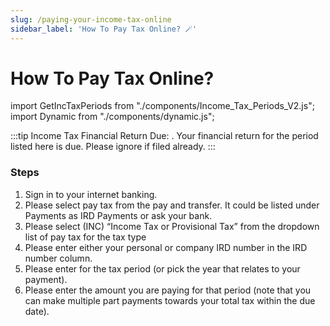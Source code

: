 ```yaml
---
slug: /paying-your-income-tax-online
sidebar_label: 'How To Pay Tax Online? 🪄'
---
```

# How To Pay Tax Online? <Dynamic />

import GetIncTaxPeriods from "./components/Income_Tax_Periods_V2.js";
import Dynamic from "./components/dynamic.js";



:::tip Income Tax Financial Return Due:
<GetIncTaxPeriods />.
Your financial return for the period listed here is due. Please ignore if filed already.
:::

### Steps

1. Sign in to your internet banking.
2. Please select pay tax from the pay and transfer. It could be listed under Payments as IRD Payments or ask your bank.
3. Please select (INC) “Income Tax or Provisional Tax” from the dropdown list of pay tax for the tax type
4. Please enter either your personal or company IRD number in the IRD number column.
5. Please enter <GetIncTaxPeriods YearEndOnly /> for the tax period (or pick the year that relates to your payment).
6. Please enter the amount you are paying for that period (note that you can make multiple part payments towards your total tax within the due date).

<!-- | ⚠ <GetIncTaxPeriods /> |
| ---------------------- |
 -->
